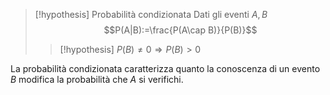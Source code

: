 > [!hypothesis] Probabilità condizionata
>Dati gli eventi $A,B$
>$$P(A|B):=\frac{P(A\cap B)}{P(B)}$$
>>[!hypothesis] 
>>$P(B)\not = 0\Rightarrow P(B)>0$

La probabilità condizionata caratterizza quanto la conoscenza di un evento $B$ modifica la probabilità che $A$ si verifichi.

